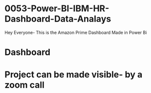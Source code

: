 # 0053-Power-BI-IBM-HR-Dashboard-Data-Analays

Hey Everyone- This is the Amazon Prime Dashboard Made in Power Bi

# Dashboard 
# Project can be made visible- by a zoom call
